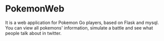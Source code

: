 # PokemonWeb
It is a web application for Pokemon Go players, based on Flask and mysql. You can view all pokemons' information, simulate a battle and see what people talk about in twitter.
